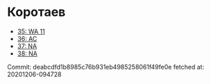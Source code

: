 # Коротаев
- [35: WA 11](35.md)
- [36: AC](36.md)
- [37: NA](37.md)
- [38: NA](38.md)

Commit: deabcdfd1b8985c76b931eb4985258061f49fe0e
 fetched at: 20201206-094728
